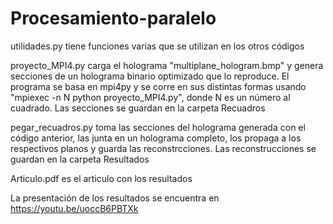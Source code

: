 # Procesamiento-paralelo

utilidades.py tiene funciones varias que se utilizan en los otros códigos

proyecto_MPI4.py carga el holograma "multiplane_hologram.bmp" y genera secciones de un holograma binario optimizado que lo reproduce. El programa se basa en mpi4py y se corre en sus distintas formas usando "mpiexec -n N python proyecto_MPI4.py", donde N es un número al cuadrado. Las secciones se guardan en la carpeta Recuadros

pegar_recuadros.py toma las secciones del holograma generada con el código anterior, las junta en un holograma completo, los propaga a los respectivos planos y guarda las reconstrcciones. Las reconstrucciones se guardan en la carpeta Resultados

Articulo.pdf es el articulo con los resultados

La presentación de los resultados se encuentra en https://youtu.be/uoccB6PBTXk
